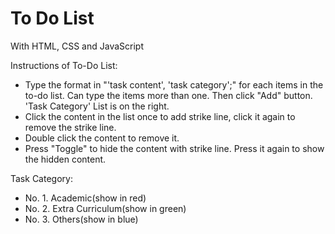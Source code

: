 # To Do List
With HTML, CSS and JavaScript

Instructions of To-Do List:
- Type the format in "'task content', 'task category';" for each items in the to-do list. Can type the items more than one. Then click "Add" button. 'Task Category' List is on the right.
- Click the content in the list once to add strike line, click it again to remove the strike line.
- Double click the content to remove it.
- Press "Toggle" to hide the content with strike line. Press it again to show the hidden content.

Task Category:
- No. 1. Academic(show in red)
- No. 2. Extra Curriculum(show in green)
- No. 3. Others(show in blue)

